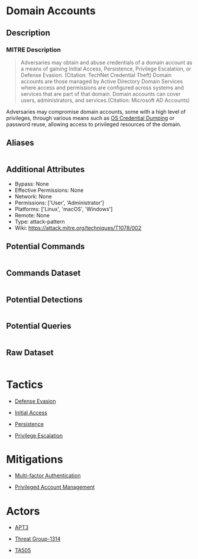 
# Domain Accounts

## Description

### MITRE Description

> Adversaries may obtain and abuse credentials of a domain account as a means of gaining Initial Access, Persistence, Privilege Escalation, or Defense Evasion. (Citation: TechNet Credential Theft) Domain accounts are those managed by Active Directory Domain Services where access and permissions are configured across systems and services that are part of that domain. Domain accounts can cover users, administrators, and services.(Citation: Microsoft AD Accounts)

Adversaries may compromise domain accounts, some with a high level of privileges, through various means such as [OS Credential Dumping](https://attack.mitre.org/techniques/T1003) or password reuse, allowing access to privileged resources of the domain.

## Aliases

```

```

## Additional Attributes

* Bypass: None
* Effective Permissions: None
* Network: None
* Permissions: ['User', 'Administrator']
* Platforms: ['Linux', 'macOS', 'Windows']
* Remote: None
* Type: attack-pattern
* Wiki: https://attack.mitre.org/techniques/T1078/002

## Potential Commands

```

```

## Commands Dataset

```

```

## Potential Detections

```json

```

## Potential Queries

```json

```

## Raw Dataset

```json

```

# Tactics


* [Defense Evasion](../tactics/Defense-Evasion.md)

* [Initial Access](../tactics/Initial-Access.md)
    
* [Persistence](../tactics/Persistence.md)
    
* [Privilege Escalation](../tactics/Privilege-Escalation.md)
    

# Mitigations


* [Multi-factor Authentication](../mitigations/Multi-factor-Authentication.md)

* [Privileged Account Management](../mitigations/Privileged-Account-Management.md)
    

# Actors


* [APT3](../actors/APT3.md)

* [Threat Group-1314](../actors/Threat-Group-1314.md)
    
* [TA505](../actors/TA505.md)
    

